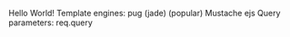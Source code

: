 Hello World!
Template engines: pug (jade) (popular)
                  Mustache
                  ejs
Query parameters: req.query